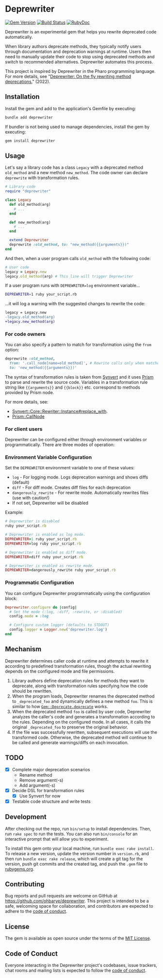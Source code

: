 # Deprewriter

[![Gem Version](https://badge.fury.io/rb/deprewriter.svg)](https://rubygems.org/gems/deprewriter)
[![Build Status](https://github.com/ohbarye/deprewriter/actions/workflows/main.yml/badge.svg)](https://github.com/ohbarye/deprewriter/actions/workflows/main.yml)
[![RubyDoc](https://img.shields.io/badge/%F0%9F%93%9ARubyDoc-documentation-informational.svg)](https://www.rubydoc.info/gems/deprewriter)

Deprewriter is an experimental gem that helps you rewrite deprecated code automatically.

When library authors deprecate methods, they typically notify users through documentation and deprecation warnings at runtime. Users then need to manually update their code to stop using deprecated methods and switch to recommended alternatives. Deprewriter automates this process.

This project is inspired by Deprewriter in the Pharo programming language. For more details, see "[Deprewriter: On the fly rewriting method deprecations.](https://inria.hal.science/hal-03563605/document#page=2.15&gsr=0)" (2022).

## Installation

Install the gem and add to the application's Gemfile by executing:

```bash
bundle add deprewriter
```

If bundler is not being used to manage dependencies, install the gem by executing:

```bash
gem install deprewriter
```

## Usage

Let's say a library code has a class `Legacy` with a deprecated method `old_method` and a new method `new_method`. The code owner can declare `deprewrite` with transformation rules.

```ruby
# Library code
require "deprewriter"

class Legacy
  def old_method(arg)
    # ...
  end

  def new_method(arg)
    # ...
  end

  extend Deprewriter
  deprewrite :old_method, to: "new_method({{arguments}})"
end
```

And then, when a user program calls `old_method` with the following code:

```ruby
# User code
legacy = Legacy.new
legacy.old_method(arg) # This line will trigger Deprewriter
```

If a user program runs with `DEPREWRITER=log` environment variable...

```bash
DEPREWRITER=1 ruby your_script.rb
```

...it will log a warning with the suggested changes to rewrite the code:

```diff
legacy = Legacy.new
-legacy.old_method(arg)
+legacy.new_method(arg)
```

### For code owners

You can also specify a pattern to match for transformation using the `from` option:

```ruby
deprewrite :old_method,
  from: '.call_node[name=old_method]', # Rewrite calls only when matched
  to: 'new_method({{arguments}})'
```

The syntax of transformation rules is taken from [Synvert](https://synvert.net/) and it uses [Prism](https://ruby.github.io/prism/) to parse and rewrite the source code. Variables in a transformation rule string like `{{arguments}}` and `{{block}}` etc. correspond to methods provided by Prism node.

For more details, see:

- [Synvert::Core::Rewriter::Instance#replace_with](https://synvert-hq.github.io/synvert-core-ruby/Synvert/Core/Rewriter/Instance.html#replace_with-instance_method).
- [Prism::CallNode](https://docs.ruby-lang.org/en/master/Prism/CallNode.html)

### For client users

Deprewriter can be configured either through environment variables or programmatically. There are three modes of operation:

### Environment Variable Configuration

Set the `DEPREWRITER` environment variable to one of these values:

- `log` - For logging mode. Logs deprecation warnings and shows diffs (default)
- `diff` - For diff mode. Creates diff files for each deprecation
- `dangerously_rewrite` - For rewrite mode. Automatically rewrites files (use with caution!)
- If not set, Deprewriter will be disabled

Example:

```ruby
# Deprewriter is disabled
ruby your_script.rb

# Deprewriter is enabled as log mode.
DEPREWRITER=1 ruby your_script.rb
DEPREWRITER=log ruby your_script.rb

# Deprewriter is enabled as diff mode.
DEPREWRITER=diff ruby your_script.rb

# Deprewriter is enabled as rewrite mode.
DEPREWRITER=dangerously_rewrite ruby your_script.rb
```

### Programmatic Configuration

You can configure Deprewriter programmatically using the configuration block:

```ruby
Deprewriter.configure do |config|
  # Set the mode (:log, :diff, :rewrite, or :disabled)
  config.mode = :log

  # Configure custom logger (defaults to STDOUT)
  config.logger = Logger.new('deprewriter.log')
end
```

## Mechanism

Deprewriter determines caller code at runtime and attempts to rewrite it according to predefined transformation rules, though the actual rewriting depends on the configured mode and file permissions.

1. Library authors define deprecation rules for methods they want to deprecate, along with transformation rules specifying how the code should be rewritten.
2. When the program loads, Deprewriter renames the deprecated method to `_deprecated_foo` and dynamically defines a new method `foo`. This is similar to how [`Gem::Deprecate.deprecate`](https://github.com/ruby/ruby/blob/v3_4_1/lib/rubygems/deprecate.rb#L103-L121) works.
3. When the deprecated method `foo` is called by user code, Deprewriter analyzes the caller's code and generates a transformation according to the rules. Depending on the configured mode. In all cases, it calls the original `_deprecated_foo` to preserve the original behavior.
4. If the file was successfully rewritten, subsequent executions will use the transformed code. Otherwise, the deprecated method will continue to be called and generate warnings/diffs on each invocation.

## TODO

- [x] Complete major deprecation scenarios
  - Rename method
  - Remove argument(-s)
  - Add argument(-s)
- [x] Decide DSL for transformation rules
  - [x] Use Synvert for now
- [x] Testable code structure and write tests

## Development

After checking out the repo, run `bin/setup` to install dependencies. Then, run `rake spec` to run the tests. You can also run `bin/console` for an interactive prompt that will allow you to experiment.

To install this gem onto your local machine, run `bundle exec rake install`. To release a new version, update the version number in `version.rb`, and then run `bundle exec rake release`, which will create a git tag for the version, push git commits and the created tag, and push the `.gem` file to [rubygems.org](https://rubygems.org).

## Contributing

Bug reports and pull requests are welcome on GitHub at https://github.com/ohbarye/deprewriter. This project is intended to be a safe, welcoming space for collaboration, and contributors are expected to adhere to the [code of conduct](https://github.com/[USERNAME]/deprewriter/blob/master/CODE_OF_CONDUCT.md).

## License

The gem is available as open source under the terms of the [MIT License](https://opensource.org/licenses/MIT).

## Code of Conduct

Everyone interacting in the Deprewriter project's codebases, issue trackers, chat rooms and mailing lists is expected to follow the [code of conduct](https://github.com/[USERNAME]/deprewriter/blob/master/CODE_OF_CONDUCT.md).
